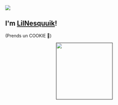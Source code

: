 <img src="https://imgur.com/p3vYSaS.png">


## I'm <a href="https://jesusqc.es" target="_blank">LilNesquuik</a>!
(Prends un COOKIE 🍪)


<div align="center">
  <a href="">
  <img height="180em" src="https://github-readme-stats.vercel.app/api?username=Moxii0307&show_icons=true&theme=dracula&include_all_commits=true&count_private=true"/>
</div>
